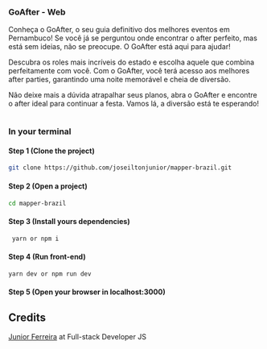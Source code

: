 <h3><strong>GoAfter - Web</strong></h3>

<p>Conheça o GoAfter, o seu guia definitivo dos melhores eventos em Pernambuco! Se você já se perguntou onde encontrar o after perfeito, mas está sem ideias, não se preocupe. O GoAfter está aqui para ajudar!

Descubra os roles mais incríveis do estado e escolha aquele que combina perfeitamente com você. Com o GoAfter, você terá acesso aos melhores after parties, garantindo uma noite memorável e cheia de diversão.

Não deixe mais a dúvida atrapalhar seus planos, abra o GoAfter e encontre o after ideal para continuar a festa. Vamos lá, a diversão está te esperando!</p>


  <img src="https://i.ibb.co/58nv1m3/Captura-de-tela-de-2023-08-09-11-16-56.png" alt="" border="0">
  


<h3><strong>In your terminal</strong></h3>


#### Step 1 (Clone the project)
```sh
git clone https://github.com/joseiltonjunior/mapper-brazil.git
```

#### Step 2 (Open a project)
```sh
cd mapper-brazil
```

#### Step 3 (Install yours dependencies)
```sh
 yarn or npm i
```

#### Step 4 (Run front-end)
```sh
yarn dev or npm run dev
```

#### Step 5 (Open your browser in localhost:3000)

## Credits

<a href="https://ferreirajr.tech/" target="_blank">Junior Ferreira</a> at Full-stack Developer JS

